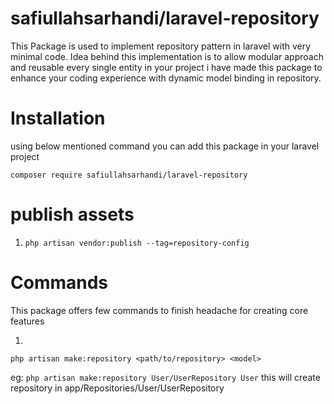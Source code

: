# safiullahsarhandi/laravel-repository
This Package is used to implement repository pattern in laravel with very minimal code. Idea behind this implementation is to allow modular approach and reusable every single entity in your project 
i have made this package to enhance your coding experience with dynamic model binding in repository.  


# Installation
using below mentioned command you can add this package in your laravel project

`composer require safiullahsarhandi/laravel-repository`

# publish assets
1. `php artisan vendor:publish --tag=repository-config`

# Commands

This package offers few commands to finish headache for creating core features 

1. 
`php artisan make:repository <path/to/repository> <model>`

eg: `php artisan make:repository User/UserRepository User` this will create repository in app/Repositories/User/UserRepository
